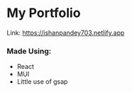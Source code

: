 # My Portfolio

Link: https://ishanpandey703.netlify.app

### Made Using:
 - React
 - MUI
 - Little use of gsap

